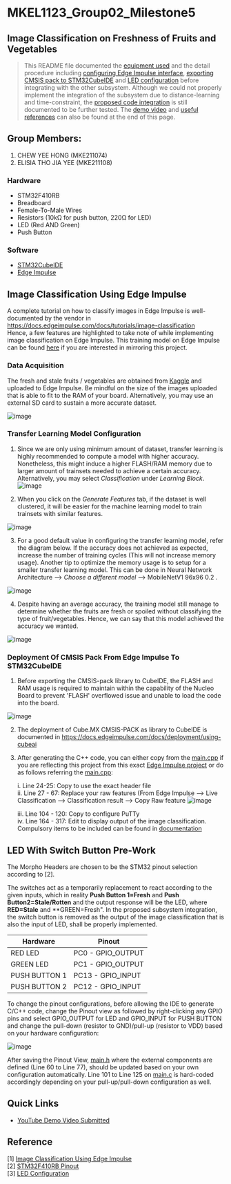 # MKEL1123_Group02_Milestone5
## Image Classification on Freshness of Fruits and Vegetables
> This README file documented the [equipment used](#hardware) and the detail procedure including [configuring Edge Impulse interface](#image-classification-using-edge-impulse), [exporting CMSIS pack to STM32CubeIDE](#deployment-of-cmsis-pack-from-edge-impulse-to-stm32cubeide) and [LED configuration](#led-and-button-pre-work) before integrating with the other subsystem. Although we could not properly implement the integration of the subsystem due to distance-learning and time-constraint, the [proposed code integration]() is still documented to be further tested. The [demo video](#quick-links) and [useful references](#reference) can also be found at the end of this page. 

## Group Members: 
1. CHEW YEE HONG (MKE211074)
2. ELISIA THO JIA YEE (MKE211108)  


### Hardware 
- STM32F410RB
- Breadboard 
- Female-To-Male Wires 
- Resistors (10kΩ for push button, 220Ω for LED)
- LED (Red AND Green) 
- Push Button

### Software
- [STM32CubeIDE](https://www.st.com/en/development-tools/stm32cubeide.html)
- [Edge Impulse](https://www.edgeimpulse.com/) 



## Image Classification Using Edge Impulse 
A complete tutorial on how to classify images in Edge Impulse is well-documented by the vendor in https://docs.edgeimpulse.com/docs/tutorials/image-classification  
Hence, a few features are highlighted to take note of while implementing image classification on Edge Impulse. This training model on Edge Impulse can be found [here](https://studio.edgeimpulse.com/public/113810/latest) if you are interested in mirroring this project. 

### Data Acquisition  
The fresh and stale fruits / vegetables are obtained from [Kaggle](https://www.kaggle.com/datasets/raghavrpotdar/fresh-and-stale-images-of-fruits-and-vegetables) and uploaded to Edge Impulse. Be mindful on the size of the images uploaded that is able to fit to the RAM of your board. Alternatively, you may use an external SD card to sustain a more accurate dataset.   

![image](https://user-images.githubusercontent.com/64217618/178151313-aeea6674-8443-4e7a-a6f7-20cd69916569.png)

### Transfer Learning Model Configuration
1. Since we are only using minimum amount of dataset, transfer learning is highly recommended to compute a model with higher accuracy. Nonetheless, this might induce a higher FLASH/RAM memory due to larger amount of trainsets needed to achieve a certain accuracy. Alternatively, you may select *Classification* under *Learning Block*.  
![image](https://user-images.githubusercontent.com/64217618/178151565-3d905129-14ad-4284-a72b-9c85eefcd843.png)   

2. When you click on the *Generate Features* tab, if the dataset is well clustered, it will be easier for the machine learning model to train trainsets with similar features.  

![image](https://user-images.githubusercontent.com/64217618/178151691-24d8f417-9cf2-426a-be05-51d09872a440.png)    

3. For a good default value in configuring the transfer learning model, refer the diagram below. If the accuracy does not achieved as expected, increase the number of training cycles (This will not increase memory usage). Another tip to optimize the memory usage is to setup for a smaller transfer learning model. This can be done in  Neural Network Architecture --> *Choose a different model*  --> MobileNetV1 96x96 0.2 .  

![image](https://user-images.githubusercontent.com/64217618/178152155-773c1a54-3da9-410c-bc89-b28739d28221.png)  

4. Despite having an average accuracy, the training model still manage to determine whether the fruits are fresh or spoiled without classifying the type of fruit/vegetables. Hence, we can say that this model achieved the accuracy we wanted.  

![image](https://user-images.githubusercontent.com/64217618/178152307-31402dc7-88d9-4d66-97d2-c02c3ddf6cdd.png)


### Deployment Of CMSIS Pack From Edge Impulse To STM32CubeIDE
1. Before exporting the CMSIS-pack library to CubeIDE,  the FLASH and RAM usage is required to maintain within the capability of the Nucleo Board to prevent 'FLASH' overflowed issue and unable to load the code into the board.  

![image](https://user-images.githubusercontent.com/64217618/178152395-5ec39edd-4e9a-4d4a-bf62-2e7d5c3440cc.png)  

2. The deployment of Cube.MX CMSIS-PACK as library to CubeIDE is documented in https://docs.edgeimpulse.com/docs/deployment/using-cubeai   

3. After generating the C++ code, you can either copy from the [main.cpp]() if you are reflecting this project from this exact [Edge Impulse project](https://studio.edgeimpulse.com/public/113810/latest) or do as follows referring the [main.cpp]():  

      i.   Line 24-25: Copy to use the exact header file  
      ii.  Line 27 - 67: Replace your raw features (From Edge Impulse --> Live Classification --> Classification result --> Copy Raw feature 
![image](https://user-images.githubusercontent.com/64217618/178153237-42cccdc2-8b32-4efb-981a-45b564df44fd.png)  

      iii. Line 104 - 120: Copy to configure PuTTy  
      iv.  Line 164 - 317: Edit to display output of the image classification. Compulsory items to be included can be found in [documentation](https://docs.edgeimpulse.com/docs/deployment/using-cubeai) 


## LED With Switch Button Pre-Work
The Morpho Headers are chosen to be the STM32 pinout selection according to [2]. 

The switches act as a temporarily replacement to react according to the given inputs, which in reality **Push Button 1=Fresh** and **Push Button2=Stale/Rotten** and the output response will be the LED, where **RED=Stale** and **GREEN=Fresh". In the proposed subsystem integration, the switch button is removed as the output of the image classification that is also the input of LED, shall be properly implemented. 

| Hardware      | Pinout              |  
| ------------- | -------------       |
| RED LED       | PC0 -  GPIO_OUTPUT  |
| GREEN LED     | PC1 -  GPIO_OUTPUT  |
| PUSH BUTTON 1 | PC13 - GPIO_INPUT   |
| PUSH BUTTON 2 | PC12 - GPIO_INPUT   |  


To change the pinout configurations, before allowing the IDE to generate C/C++ code, change the Pinout view as followed by right-clicking any GPIO pins and select GPIO_OUTPUT for LED and GPIO_INPUT for PUSH BUTTON and change the pull-down (resistor to GND)/pull-up (resistor to VDD) based on your hardware configuration:  

![image](https://user-images.githubusercontent.com/64217618/178117171-0041471c-6940-44c3-824f-bd0d0b0482df.png)  


After saving the Pinout View, [main.h](https://github.com/yeehongchew/MKEL1123_Group02_Milestone5/blob/main/LED/Core/Inc/main.h) where the external components are defined (Line 60 to Line 77), should be updated based on your own configuration automatically. Line 101 to Line 125 on [main.c](https://github.com/yeehongchew/MKEL1123_Group02_Milestone5/blob/main/LED/Core/Src/main.c) is hard-coded accordingly depending on your pull-up/pull-down configuration as well. 

## Quick Links 
* [YouTube Demo Video Submitted](https://www.youtube.com/watch?v=vl0Wi2fZ1hA)


## Reference ##  
[1] [Image Classification Using Edge Impulse](https://docs.edgeimpulse.com/docs/tutorials/image-classification)  
[2] [STM32F410RB Pinout](https://os.mbed.com/platforms/ST-Nucleo-F410RB/)  
[3] [LED Configuration](https://www.youtube.com/watch?v=iMsMYHoFKBE)
 


